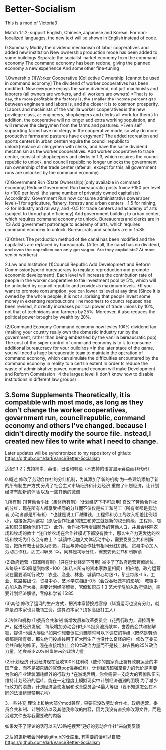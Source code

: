 # Better-Socialism
This is a mod of Victoria3

Match 1.1.2; support English, Chinese, Japanese and Korean.
For non-localized languages, the new text will be shown in English instead of code.

0.Summary
Modify the dividend mechanism of labor cooperatives and added new institution
New ownership production mode has been added to some buildings
Separate the socialist market economy from the command economy
The command economy has been redone, giving the planned economy a new experience
And some other fine-tuning

1.Ownership
(1)Worker Cooperative (Collective Ownership) [cannot be used in command economy]
The dividend of worker cooperatives has been modified. Now everyone enjoys the same dividend, not just machinists and laborers (all owners are workers, and all workers are owners)
*That is to say, the more profitable the factory is, the smaller the income percent gap between engineers and labors is, and the closer it is to common prosperity. (Labors and machinists of the vanilla worker cooperatives is the new privilege class, as engineers, shopkeepers and clerks all work for them.)
In addition, the cooperative will no longer add extra working population, and will remove the clergymen from the farms and pastures. 
*Even self supporting farms have no clergy in the cooperative mode, so why do more productive farms and pastures have clergymen?
The added recreation and sports centers in urban center(require the council republic to unlock)replace all clergymen with clerks, and have the same dividend mechanism as the worker cooperatives. 
Add worker cooperative to trade center, consist of shopkeepers and clerks in 1:3, which requires the council republic to unlock, and council republic no longer unlocks the government run ownership of the trade center (after all, except for this, all government runs are unlocked by the command economy)

(2)Government Run (State Ownership) [only available in command economy]
Reduce Government Run bureaucratic posts fromv +150 per level to +100 per level (the same number of privately owned capitalists)
Accordingly, Government Run now consume administrative power:(per level)-1 for agriculture, fishery, forestry and urban centers, -1.5 for mining, -2 for industry and railway, and -0.5 for trade centers and academy of arts (subject to throughput efficiency)
Add government building to urban center, which requires command economy to unlock. Bureaucrats and clerks are in 1:3
Add government patronage to academy of arts, which requires command economy to unlock. Bureaucrats and scholars are in 15:85

(3)Others
The production method of the canal has been modified and the capitalists are replaced by bureaucrats. (After all, the canal has no dividend, and even the capitalists can only get wages. Are they capitalists? At most senior workers)

2.Law and Institution
(1)Council Republic
Add Development and Reform Commission(spend bureaucracy to regulate reproduction and promote economic development). 
Each level will increase the contribution rate of people in the worker cooperative to the investment pool by 5%, which will be unlocked by council republic and provide+5 maximum levels. 
*If you want to promote consumption, you can lower its level at any time (Since it is owned by the whole people, it is not surprising that people invest some money in extending reproduction)
The modifiers to council republic has been revised, it directly increases political power of trade unions by 10%, not that of technicians and farmers by 25%. Moreover,  it also reduces the political power brought by wealth by 20%.

(2)Command Economy
Command economy now levies 100% dividend tax (making your country really own the domestic industry run by the government, rather than being embezzled by the vanilla bureaucratic pop)
The cost of the super control of command economy is to is to consume additional bureaucracy for your buildings
*In the later stage of the game, you will need a huge bureaucratic team to maintain the operation of command economy, which can simulate the difficulties encountered by the command economy in reality to a certain extent
In order to reduce the waste of administrative power, command econom will make Development and Reform Commission -4 the largest level (I don't know how to disable institutions in different law groups)

3.Some Supplements
Theoretically, it is compatible with most mods, as long as they don't change the worker cooperatives, government run, council republic, command economy and others I've changed. because I didn't directly modify the source file. Instead,I created new files to write what I need to change.
---------------
Later updates will be synchronized to my repository of github:
https://github.com/darkVanci/Better-Socialism

适配1.1.2；支持简中、英语、日语和韩语（不支持的语言显示英语而非代码）

0.概述
修改了劳动合作社的分红机制，为其添加了新的机构
为一些建筑添加了新的所有制生产方式
分离了社会主义市场经济和计划经济
重做了计划经济，让计划经济有船新的体验
以及一些其他的微调

1.所有制
(1)劳动合作社（集体所有制）[计划经济下不可启用]
修改了劳动合作社的分红，现在所有人都享受相同的分红而不仅仅是技工和劳工（所有者都是劳动者,劳动者都是所有者）
*也就是说工厂越赚钱，工程师和劳工的收入相差比例越小，越接近共同富裕（原版合作社里的技工和劳工就是新的权贵阶级，工程师、店主和职员都给他们打工）
此外，合作社不再增加额外的劳动人口，并且会移除农场和牧场的教士 
*连自给农场在合作社模式下都没有教士，那么生产力更发达的农场和牧场为什么会有教士？
城镇中心加入文体活动中心，需要委员会共和制解锁，把所有教士替换为职员，并且与劳动合作社有相同分红机制。
贸易中心加入劳动合作社，店主和职员 1:3，同样是均等分红，需要委员会共和制解锁

(2)政府运营（国家所有制）[只在计划经济下可用]
减少了了政府运营官僚岗位，从每级+150降低到每级+100（和私人所有的资本家数量相同）
相应地，政府运营现在需要消耗行政力：农业、渔业、林业、城镇中心每级-1，矿业每级-1.5，工业、铁路每级-2，贸易中心、艺术学院每级-0.5（会受吞吐效率的影响）
城镇中心加入政府大楼，需要计划经济解锁，官僚和职员 1:3
艺术学院加入政府资助，需要计划经济解锁，官僚和学者 15:85

(3)其他
修改了运河的生产方式，把资本家替换成官僚（毕竟运河也没有分红，就算是资本家也只能领工资，这算资本家？顶多高级打工人）

2.法律和机构
(1)委员会共和制
新增发展和改革委员会（花费行政力，调控再生产，促进经济发展）
每级增加劳动合作社5%投资池贡献率，由委员会共和制解锁，提供+5最大等级
*如果你想要促进消费随时可以下调它的等级（既然是劳动者都是所有者，那么他们投点钱用于扩大再生产也没什么奇怪的吧）
修改了委员会共和制的修正，现在直接增加工会10%政治力量而不是技工和农民的25%政治力量，还会减少20%财富带来的政治力量

(2)计划经济
计划经济现在征收100%红利税（使你的国家真正拥有政府运营的本国产业，而不是被原版的官僚pop侵吞红利）
计划经济超强掌控力的代价是需要为你的产业建筑消耗额外的行政力
*在游戏后期，你会需要一支庞大的官僚队伍去维持计划经济的运转，能在一定程度上模拟现实中计划经济遇到的困境
为了减少行政力的浪费，计划经济会使发展和改革委员会-4最大等级（我不知道怎么在不同的法律组里禁用机构）

3.一些补充
理论上和绝大部分mod兼容，只要它没改劳动合作社、政府运营、委员会共和制、计划经济以及其他我修改的内容，因为我没有直接修改源文件，而是另建文件去写我需要改的内容

如果发不了评论的话可以去V3贴吧搜索"更好的劳动合作社"来向我反馈

之后的更新我会同步到github的仓库里, 有需要的话可以自取:
https://github.com/darkVanci/Better-Socialism
